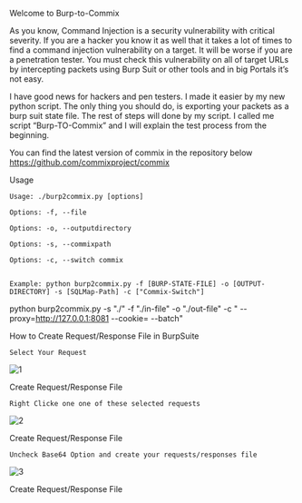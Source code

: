 Welcome to Burp-to-Commix

As you know, Command Injection is a security vulnerability with critical severity. If you are a hacker you know it as well that it takes a lot of times to find a command injection vulnerability on a target. It will be worse if you are a penetration tester. You must check this vulnerability on all of target URLs by intercepting packets using Burp Suit or other tools and in big Portals it’s not easy.

I have good news for hackers and pen testers. I made it easier by my new python script. The only thing you should do, is exporting your packets as a burp suit state file. The rest of steps will done by my script. I called me script “Burp-TO-Commix” and I will explain the test process from the beginning.

You can find the latest version of commix in the repository below
https://github.com/commixproject/commix

Usage

    Usage: ./burp2commix.py [options]

    Options: -f, --file

    Options: -o, --outputdirectory

    Options: -s, --commixpath

    Options: -c, --switch commix


    Example: python burp2commix.py -f [BURP-STATE-FILE] -o [OUTPUT-DIRECTORY] -s [SQLMap-Path] -c ["Commix-Switch"]

python burp2commix.py -s "./" -f "./in-file" -o "./out-file" -c " --proxy=http://127.0.0.1:8081 --cookie=  --batch"

How to Create Request/Response File in BurpSuite

    Select Your Request
![1](https://github.com/mojtaba13133/burp-to-commix/assets/44875173/5217e31f-2c5c-4604-87e8-7412dfcec132)

Create Request/Response File

    Right Clicke one one of these selected requests
![2](https://github.com/mojtaba13133/burp-to-commix/assets/44875173/e38914f1-917a-4b25-86c7-02d42cd82344)

Create Request/Response File

    Uncheck Base64 Option and create your requests/responses file
![3](https://github.com/mojtaba13133/burp-to-commix/assets/44875173/38a1da06-608a-4240-a881-daace251e9a9)

Create Request/Response File
